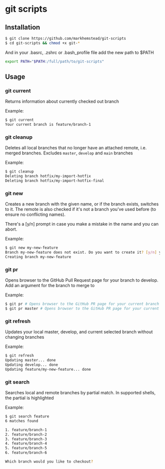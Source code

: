 # git scripts

## Installation

```sh
$ git clone https://github.com/markhemstead/git-scripts
$ cd git-scripts && chmod +x git-*
```

And in your .basrc, .zshrc or .bash_profile file add the new path to $PATH
```sh
export PATH="$PATH:/full/path/to/git-scripts"
```

## Usage

### git current
Returns information about currently checked out branch

Example:
```sh
$ git current
Your current branch is feature/branch-1
```

### git cleanup
Deletes all local branches that no longer have an attached remote, i.e. merged branches. Excludes `master`, `develop` and `main` branches

Example:
```sh
$ git cleanup
Deleting branch hotfix/my-import-hotfix
Deleting branch hotfix/my-import-hotfix-final
```

### git new
Creates a new branch with the given name, or if the branch exists, switches to it. The remote is also checked if it's not a branch you've used before (to ensure no conflicting names).

There's a [y/n] prompt in case you make a mistake in the name and you can abort.

Example:
```sh
$ git new my-new-feature
Branch my-new-feature does not exist. Do you want to create it? [y/n] y
Creating branch my-new-feature
```

### git pr
Opens browser to the GitHub Pull Request page for your branch to develop. Add an argument for the branch to merge to

Example:
```sh
$ git pr # Opens browser to the GitHub PR page for your current branch to merge develop
$ git pr master # Opens browser to the GitHub PR page for your current branch to merge to master
```

### git refresh
Updates your local master, develop, and current selected branch without changing branches

Example:
```sh
$ git refresh
Updating master... done
Updating develop... done
Updating feature/my-new-feature... done
```

### git search
Searches local and remote branches by partial match. In supported shells, the partial is highlighted

Example:
```sh
$ git search feature
6 matches found

1. feature/branch-1
2. feature/branch-2
3. feature/branch-3
4. feature/branch-4
5. feature/branch-5
6. feature/branch-6

Which branch would you like to checkout?
```
